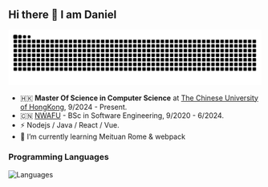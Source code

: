 ## Hi there 👋 I am Daniel

<!--
**IceDanielC/IceDanielC** is a ✨ _special_ ✨ repository because its `README.md` (this file) appears on your GitHub profile.

Here are some ideas to get you started:

-->

![](https://raw.githubusercontent.com/kissjerryfan/kissjerryfan/main/dist/github-contribution-grid-snake.svg)

- 🇭🇰 **Master Of Science in Computer Science** at [The Chinese University of HongKong](https://www.cuhk.edu.hk/), 9/2024 - Present. 
- 🇨🇳 [NWAFU](https://www.nwsuaf.edu.cn/) - BSc in Software Engineering, 9/2020 - 6/2024.
- ⚡ Nodejs / Java / React / Vue.
- 🌱 I’m currently learning Meituan Rome & webpack


### Programming Languages
![Languages](https://skillicons.dev/icons?i=js,nodejs,ts,react,vue)
